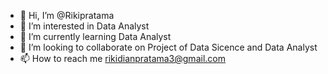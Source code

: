 - 👋 Hi, I’m @Rikipratama
- 👀 I’m interested in Data Analyst
- 🌱 I’m currently learning Data Analyst
- 💞️ I’m looking to collaborate on Project of Data Sicence and Data Analyst
- 📫 How to reach me rikidianpratama3@gmail.com

<!---
Rikipratama/Rikipratama is a ✨ special ✨ repository because its `README.md` (this file) appears on your GitHub profile.
You can click the Preview link to take a look at your changes.
--->
